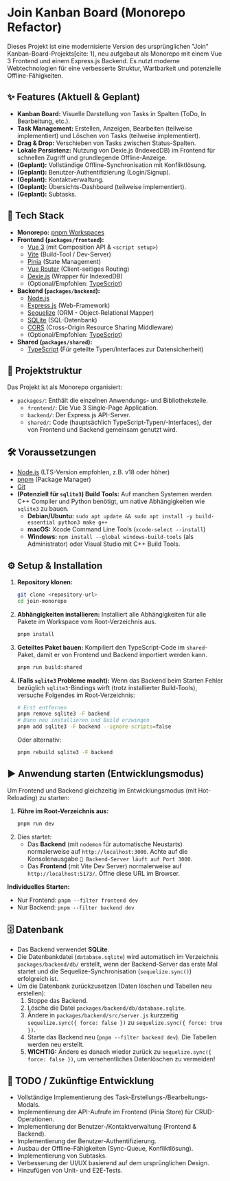 # Join Kanban Board (Monorepo Refactor)

Dieses Projekt ist eine modernisierte Version des ursprünglichen "Join" Kanban-Board-Projekts[cite: 1], neu aufgebaut als Monorepo mit einem Vue 3 Frontend und einem Express.js Backend. Es nutzt moderne Webtechnologien für eine verbesserte Struktur, Wartbarkeit und potenzielle Offline-Fähigkeiten.

## ✨ Features (Aktuell & Geplant)

- **Kanban Board:** Visuelle Darstellung von Tasks in Spalten (ToDo, In Bearbeitung, etc.).
- **Task Management:** Erstellen, Anzeigen, Bearbeiten (teilweise implementiert) und Löschen von Tasks (teilweise implementiert).
- **Drag & Drop:** Verschieben von Tasks zwischen Status-Spalten.
- **Lokale Persistenz:** Nutzung von Dexie.js (IndexedDB) im Frontend für schnellen Zugriff und grundlegende Offline-Anzeige.
- **(Geplant):** Vollständige Offline-Synchronisation mit Konfliktlösung.
- **(Geplant):** Benutzer-Authentifizierung (Login/Signup).
- **(Geplant):** Kontaktverwaltung.
- **(Geplant):** Übersichts-Dashboard (teilweise implementiert).
- **(Geplant):** Subtasks.

## 🚀 Tech Stack

- **Monorepo:** [pnpm Workspaces](https://pnpm.io/workspaces)
- **Frontend (`packages/frontend`):**
  - [Vue 3](https://vuejs.org/) (mit Composition API & `<script setup>`)
  - [Vite](https://vitejs.dev/) (Build-Tool / Dev-Server)
  - [Pinia](https://pinia.vuejs.org/) (State Management)
  - [Vue Router](https://router.vuejs.org/) (Client-seitiges Routing)
  - [Dexie.js](https://dexie.org/) (Wrapper für IndexedDB)
  - (Optional/Empfohlen: [TypeScript](https://www.typescriptlang.org/))
- **Backend (`packages/backend`):**
  - [Node.js](https://nodejs.org/)
  - [Express.js](https://expressjs.com/) (Web-Framework)
  - [Sequelize](https://sequelize.org/) (ORM - Object-Relational Mapper)
  - [SQLite](https://www.sqlite.org/) (SQL-Datenbank)
  - [CORS](https://www.npmjs.com/package/cors) (Cross-Origin Resource Sharing Middleware)
  - (Optional/Empfohlen: [TypeScript](https://www.typescriptlang.org/))
- **Shared (`packages/shared`):**
  - [TypeScript](https://www.typescriptlang.org/) (Für geteilte Typen/Interfaces zur Datensicherheit)

## 📁 Projektstruktur

Das Projekt ist als Monorepo organisiert:

- `packages/`: Enthält die einzelnen Anwendungs- und Bibliotheksteile.
  - `frontend/`: Die Vue 3 Single-Page Application.
  - `backend/`: Der Express.js API-Server.
  - `shared/`: Code (hauptsächlich TypeScript-Typen/-Interfaces), der von Frontend und Backend gemeinsam genutzt wird.

## 🛠️ Voraussetzungen

- [Node.js](https://nodejs.org/) (LTS-Version empfohlen, z.B. v18 oder höher)
- [pnpm](https://pnpm.io/installation) (Package Manager)
- [Git](https://git-scm.com/)
- **(Potenziell für `sqlite3`) Build Tools:** Auf manchen Systemen werden C++ Compiler und Python benötigt, um native Abhängigkeiten wie `sqlite3` zu bauen.
  - **Debian/Ubuntu:** `sudo apt update && sudo apt install -y build-essential python3 make g++`
  - **macOS:** Xcode Command Line Tools (`xcode-select --install`)
  - **Windows:** `npm install --global windows-build-tools` (als Administrator) oder Visual Studio mit C++ Build Tools.

## ⚙️ Setup & Installation

1.  **Repository klonen:**
    ```bash
    git clone <repository-url>
    cd join-monorepo
    ```
2.  **Abhängigkeiten installieren:**
    Installiert alle Abhängigkeiten für alle Pakete im Workspace vom Root-Verzeichnis aus.
    ```bash
    pnpm install
    ```
3.  **Geteiltes Paket bauen:**
    Kompiliert den TypeScript-Code im `shared`-Paket, damit er von Frontend und Backend importiert werden kann.
    ```bash
    pnpm run build:shared
    ```
4.  **(Falls `sqlite3` Probleme macht):** Wenn das Backend beim Starten Fehler bezüglich `sqlite3`-Bindings wirft (trotz installierter Build-Tools), versuche Folgendes im Root-Verzeichnis:
    ```bash
    # Erst entfernen
    pnpm remove sqlite3 -F backend
    # Dann neu installieren und Build erzwingen
    pnpm add sqlite3 -F backend --ignore-scripts=false
    ```
    Oder alternativ:
    ```bash
    pnpm rebuild sqlite3 -F backend
    ```

## ▶️ Anwendung starten (Entwicklungsmodus)

Um Frontend und Backend gleichzeitig im Entwicklungsmodus (mit Hot-Reloading) zu starten:

1.  **Führe im Root-Verzeichnis aus:**
    ```bash
    pnpm run dev
    ```
2.  Dies startet:
    - Das **Backend** (mit `nodemon` für automatische Neustarts) normalerweise auf `http://localhost:3000`. Achte auf die Konsolenausgabe `🚀 Backend-Server läuft auf Port 3000`.
    - Das **Frontend** (mit Vite Dev Server) normalerweise auf `http://localhost:5173/`. Öffne diese URL im Browser.

**Individuelles Starten:**

- Nur Frontend: `pnpm --filter frontend dev`
- Nur Backend: `pnpm --filter backend dev`

## 🗄️ Datenbank

- Das Backend verwendet **SQLite**.
- Die Datenbankdatei (`database.sqlite`) wird automatisch im Verzeichnis `packages/backend/db/` erstellt, wenn der Backend-Server das erste Mal startet und die Sequelize-Synchronisation (`sequelize.sync()`) erfolgreich ist.
- Um die Datenbank zurückzusetzen (Daten löschen und Tabellen neu erstellen):
  1.  Stoppe das Backend.
  2.  Lösche die Datei `packages/backend/db/database.sqlite`.
  3.  Ändere in `packages/backend/src/server.js` kurzzeitig `sequelize.sync({ force: false })` zu `sequelize.sync({ force: true })`.
  4.  Starte das Backend neu (`pnpm --filter backend dev`). Die Tabellen werden neu erstellt.
  5.  **WICHTIG:** Ändere es danach wieder zurück zu `sequelize.sync({ force: false })`, um versehentliches Datenlöschen zu vermeiden!

## 📝 TODO / Zukünftige Entwicklung

- Vollständige Implementierung des Task-Erstellungs-/Bearbeitungs-Modals.
- Implementierung der API-Aufrufe im Frontend (Pinia Store) für CRUD-Operationen.
- Implementierung der Benutzer-/Kontaktverwaltung (Frontend & Backend).
- Implementierung der Benutzer-Authentifizierung.
- Ausbau der Offline-Fähigkeiten (Sync-Queue, Konfliktlösung).
- Implementierung von Subtasks.
- Verbesserung der UI/UX basierend auf dem ursprünglichen Design.
- Hinzufügen von Unit- und E2E-Tests.